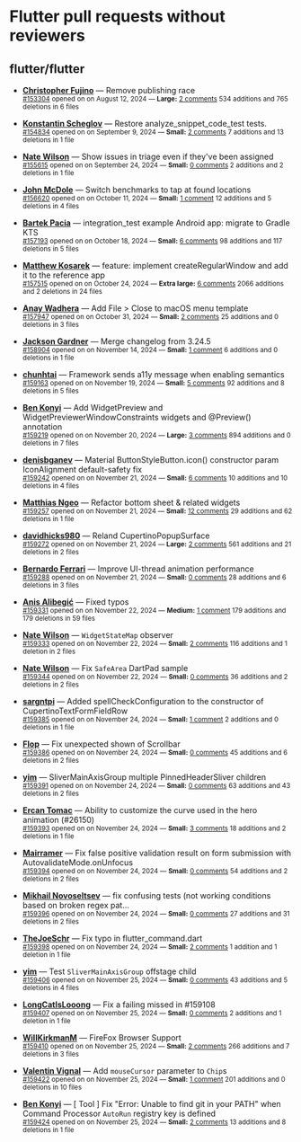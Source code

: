 # Flutter pull requests without reviewers

## flutter/flutter

* **[Christopher Fujino](https://github.com/christopherfujino)** &mdash; Remove publishing race<br />
  <sub>[#153304](https://github.com/flutter/flutter/pull/153304) opened on on August 12, 2024 &mdash; **Large:** [2 comments](https://github.com/flutter/flutter/pull/153304) 534 additions and 765 deletions in 6 files</sub><br />

* **[Konstantin Scheglov](https://github.com/scheglov)** &mdash; Restore analyze_snippet_code_test tests.<br />
  <sub>[#154834](https://github.com/flutter/flutter/pull/154834) opened on on September 9, 2024 &mdash; **Small:** [2 comments](https://github.com/flutter/flutter/pull/154834) 7 additions and 13 deletions in 1 file</sub><br />

* **[Nate Wilson](https://github.com/nate-thegrate)** &mdash; Show issues in triage even if they've been assigned<br />
  <sub>[#155615](https://github.com/flutter/flutter/pull/155615) opened on on September 24, 2024 &mdash; **Small:** [0 comments](https://github.com/flutter/flutter/pull/155615) 2 additions and 2 deletions in 1 file</sub><br />

* **[John McDole](https://github.com/jtmcdole)** &mdash; Switch benchmarks to tap at found locations<br />
  <sub>[#156620](https://github.com/flutter/flutter/pull/156620) opened on on October 11, 2024 &mdash; **Small:** [1 comment](https://github.com/flutter/flutter/pull/156620) 12 additions and 5 deletions in 4 files</sub><br />

* **[Bartek Pacia](https://github.com/bartekpacia)** &mdash; integration_test example Android app: migrate to Gradle KTS<br />
  <sub>[#157193](https://github.com/flutter/flutter/pull/157193) opened on on October 18, 2024 &mdash; **Small:** [6 comments](https://github.com/flutter/flutter/pull/157193) 98 additions and 117 deletions in 5 files</sub><br />

* **[Matthew Kosarek](https://github.com/mattkae)** &mdash; feature: implement createRegularWindow and add it to the reference app<br />
  <sub>[#157515](https://github.com/flutter/flutter/pull/157515) opened on on October 24, 2024 &mdash; **Extra large:** [6 comments](https://github.com/flutter/flutter/pull/157515) 2066 additions and 2 deletions in 24 files</sub><br />

* **[Anay Wadhera](https://github.com/anayw2001)** &mdash; Add File > Close to macOS menu template<br />
  <sub>[#157947](https://github.com/flutter/flutter/pull/157947) opened on on October 31, 2024 &mdash; **Small:** [2 comments](https://github.com/flutter/flutter/pull/157947) 25 additions and 0 deletions in 3 files</sub><br />

* **[Jackson Gardner](https://github.com/eyebrowsoffire)** &mdash; Merge changelog from 3.24.5<br />
  <sub>[#158904](https://github.com/flutter/flutter/pull/158904) opened on on November 14, 2024 &mdash; **Small:** [1 comment](https://github.com/flutter/flutter/pull/158904) 6 additions and 0 deletions in 1 file</sub><br />

* **[chunhtai](https://github.com/chunhtai)** &mdash; Framework sends a11y message when enabling semantics<br />
  <sub>[#159163](https://github.com/flutter/flutter/pull/159163) opened on on November 19, 2024 &mdash; **Small:** [5 comments](https://github.com/flutter/flutter/pull/159163) 92 additions and 8 deletions in 5 files</sub><br />

* **[Ben Konyi](https://github.com/bkonyi)** &mdash; Add WidgetPreview and WidgetPreviewerWindowConstraints widgets and @Preview() annotation<br />
  <sub>[#159219](https://github.com/flutter/flutter/pull/159219) opened on on November 20, 2024 &mdash; **Large:** [3 comments](https://github.com/flutter/flutter/pull/159219) 894 additions and 0 deletions in 7 files</sub><br />

* **[denisbganev](https://github.com/denisbganev)** &mdash; Material ButtonStyleButton.icon() constructor param IconAlignment default-safety fix<br />
  <sub>[#159242](https://github.com/flutter/flutter/pull/159242) opened on on November 21, 2024 &mdash; **Small:** [6 comments](https://github.com/flutter/flutter/pull/159242) 10 additions and 10 deletions in 4 files</sub><br />

* **[Matthias Ngeo](https://github.com/Pante)** &mdash; Refactor bottom sheet & related widgets<br />
  <sub>[#159257](https://github.com/flutter/flutter/pull/159257) opened on on November 21, 2024 &mdash; **Small:** [12 comments](https://github.com/flutter/flutter/pull/159257) 29 additions and 62 deletions in 1 file</sub><br />

* **[davidhicks980](https://github.com/davidhicks980)** &mdash; Reland CupertinoPopupSurface<br />
  <sub>[#159272](https://github.com/flutter/flutter/pull/159272) opened on on November 21, 2024 &mdash; **Large:** [2 comments](https://github.com/flutter/flutter/pull/159272) 561 additions and 21 deletions in 2 files</sub><br />

* **[Bernardo Ferrari](https://github.com/bernaferrari)** &mdash; Improve UI-thread animation performance<br />
  <sub>[#159288](https://github.com/flutter/flutter/pull/159288) opened on on November 21, 2024 &mdash; **Small:** [0 comments](https://github.com/flutter/flutter/pull/159288) 28 additions and 6 deletions in 3 files</sub><br />

* **[Anis Alibegić](https://github.com/anisalibegic)** &mdash; Fixed typos<br />
  <sub>[#159331](https://github.com/flutter/flutter/pull/159331) opened on on November 22, 2024 &mdash; **Medium:** [1 comment](https://github.com/flutter/flutter/pull/159331) 179 additions and 179 deletions in 59 files</sub><br />

* **[Nate Wilson](https://github.com/nate-thegrate)** &mdash; `WidgetStateMap` observer<br />
  <sub>[#159333](https://github.com/flutter/flutter/pull/159333) opened on on November 22, 2024 &mdash; **Small:** [2 comments](https://github.com/flutter/flutter/pull/159333) 116 additions and 1 deletion in 2 files</sub><br />

* **[Nate Wilson](https://github.com/nate-thegrate)** &mdash; Fix `SafeArea` DartPad sample<br />
  <sub>[#159344](https://github.com/flutter/flutter/pull/159344) opened on on November 22, 2024 &mdash; **Small:** [0 comments](https://github.com/flutter/flutter/pull/159344) 36 additions and 2 deletions in 2 files</sub><br />

* **[sargntpi](https://github.com/sargntpi)** &mdash; Added spellCheckConfiguration to the constructor of CupertinoTextFormFieldRow<br />
  <sub>[#159385](https://github.com/flutter/flutter/pull/159385) opened on on November 24, 2024 &mdash; **Small:** [1 comment](https://github.com/flutter/flutter/pull/159385) 2 additions and 0 deletions in 1 file</sub><br />

* **[Flop](https://github.com/hgraceb)** &mdash; Fix unexpected shown of Scrollbar<br />
  <sub>[#159386](https://github.com/flutter/flutter/pull/159386) opened on on November 24, 2024 &mdash; **Small:** [0 comments](https://github.com/flutter/flutter/pull/159386) 45 additions and 6 deletions in 2 files</sub><br />

* **[yim](https://github.com/yiiim)** &mdash; SliverMainAxisGroup multiple PinnedHeaderSliver children<br />
  <sub>[#159391](https://github.com/flutter/flutter/pull/159391) opened on on November 24, 2024 &mdash; **Small:** [0 comments](https://github.com/flutter/flutter/pull/159391) 63 additions and 43 deletions in 2 files</sub><br />

* **[Ercan Tomac](https://github.com/ercantomac)** &mdash; Ability to customize the curve used in the hero animation (#26150)<br />
  <sub>[#159393](https://github.com/flutter/flutter/pull/159393) opened on on November 24, 2024 &mdash; **Small:** [3 comments](https://github.com/flutter/flutter/pull/159393) 18 additions and 2 deletions in 1 file</sub><br />

* **[Mairramer](https://github.com/Mairramer)** &mdash; Fix false positive validation result on form submission with AutovalidateMode.onUnfocus<br />
  <sub>[#159394](https://github.com/flutter/flutter/pull/159394) opened on on November 24, 2024 &mdash; **Small:** [0 comments](https://github.com/flutter/flutter/pull/159394) 54 additions and 2 deletions in 2 files</sub><br />

* **[Mikhail Novoseltsev](https://github.com/Sameri11)** &mdash; fix confusing tests (not working conditions based on broken regex pat…<br />
  <sub>[#159396](https://github.com/flutter/flutter/pull/159396) opened on on November 24, 2024 &mdash; **Small:** [0 comments](https://github.com/flutter/flutter/pull/159396) 27 additions and 31 deletions in 2 files</sub><br />

* **[TheJoeSchr](https://github.com/TheJoeSchr)** &mdash; Fix typo in flutter_command.dart<br />
  <sub>[#159398](https://github.com/flutter/flutter/pull/159398) opened on on November 24, 2024 &mdash; **Small:** [2 comments](https://github.com/flutter/flutter/pull/159398) 1 addition and 1 deletion in 1 file</sub><br />

* **[yim](https://github.com/yiiim)** &mdash; Test `SliverMainAxisGroup` offstage child<br />
  <sub>[#159406](https://github.com/flutter/flutter/pull/159406) opened on on November 25, 2024 &mdash; **Small:** [0 comments](https://github.com/flutter/flutter/pull/159406) 43 additions and 5 deletions in 4 files</sub><br />

* **[LongCatIsLooong](https://github.com/LongCatIsLooong)** &mdash; Fix a failing missed in #159108<br />
  <sub>[#159407](https://github.com/flutter/flutter/pull/159407) opened on on November 25, 2024 &mdash; **Small:** [0 comments](https://github.com/flutter/flutter/pull/159407) 2 additions and 1 deletion in 1 file</sub><br />

* **[WillKirkmanM](https://github.com/WillKirkmanM)** &mdash; FireFox Browser Support<br />
  <sub>[#159410](https://github.com/flutter/flutter/pull/159410) opened on on November 25, 2024 &mdash; **Small:** [2 comments](https://github.com/flutter/flutter/pull/159410) 266 additions and 7 deletions in 3 files</sub><br />

* **[Valentin Vignal](https://github.com/ValentinVignal)** &mdash; Add `mouseCursor` parameter to `Chip`s<br />
  <sub>[#159422](https://github.com/flutter/flutter/pull/159422) opened on on November 25, 2024 &mdash; **Small:** [1 comment](https://github.com/flutter/flutter/pull/159422) 201 additions and 0 deletions in 10 files</sub><br />

* **[Ben Konyi](https://github.com/bkonyi)** &mdash; [ Tool ] Fix "Error: Unable to find git in your PATH" when Command Processor `AutoRun` registry key is defined<br />
  <sub>[#159424](https://github.com/flutter/flutter/pull/159424) opened on on November 25, 2024 &mdash; **Small:** [2 comments](https://github.com/flutter/flutter/pull/159424) 13 additions and 8 deletions in 1 file</sub><br />

